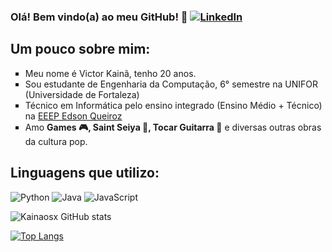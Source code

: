 
### Olá! Bem vindo(a) ao meu GitHub! 👋 [![LinkedIn](https://img.shields.io/badge/LinkedIn-0077B5?style=for-the-badge&logo=linkedin&logoColor=white)](https://www.linkedin.com/in/kain%C3%A3-lima-589100279/)

## Um pouco sobre mim:
<ul type="square"> <!--disc circle square-->
    <li>Meu nome é Victor Kainã, tenho 20 anos.</li>
    <li>Sou estudante de Engenharia da Computação, 6° semestre na UNIFOR (Universidade de Fortaleza) </li>
    <li>Técnico em Informática pelo ensino integrado (Ensino Médio + Técnico) na <a href="https://www.instagram.com/edsonqueiroz_eeep/"> EEEP Edson Queiroz </a></li>
    <li>Amo <STRONG>Games 🎮, Saint Seiya 🌟, Tocar Guitarra 🎸</STRONG> e diversas outras obras da cultura pop.   </li>
</ul>

## Linguagens que utilizo:
    
![Python](https://img.shields.io/badge/Python-3776AB?style=for-the-badge&logo=python&logoColor=white) ![Java](https://img.shields.io/badge/Java-ED8B00?style=for-the-badge&logo=openjdk&logoColor=white) ![JavaScript](https://img.shields.io/badge/JavaScript-F7DF1E?style=for-the-badge&logo=javascript&logoColor=black)
    


![Kainaosx GitHub stats](https://github-readme-stats.vercel.app/api?username=Kainan7&show_icons=true&theme=dracul)

[![Top Langs](https://github-readme-stats.vercel.app/api/top-langs/?username=Kainan7&layout=donut-vertical)](https://github.com/Kainan7/github-readme-stats)


